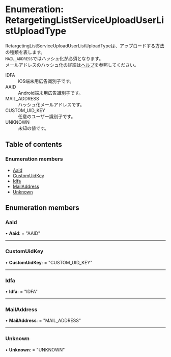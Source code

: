 # Enumeration: RetargetingListServiceUploadUserListUploadType


<div lang=\"ja\">   RetargetingListServiceUploadUserListUploadTypeは、アップロードする方法の種類を表します。<br>   <code>MAIL_ADDRESS</code>ではハッシュ化が必須となります。<br>   メールアドレスのハッシュ化の詳細は<a href=\"https://ads-help.yahoo.co.jp/yahooads/display/articledetail?lan=ja&aid=69234\" target=\"_blank\">ヘルプ</a>を参照してください。 </div>  <dl class=term>   <dt class=\"term__item\">IDFA</dt>   <dd class=\"term__desc\"><span lang=\"ja\">iOS端末用広告識別子です。</span></li>   <dt class=\"term__item\">AAID</dt>   <dd class=\"term__desc\"><span lang=\"ja\">Android端末用広告識別子です。</span></li>   <dt class=\"term__item\">MAIL_ADDRESS</dt>   <dd class=\"term__desc\"><span lang=\"ja\">ハッシュ化メールアドレスです。</span></li>   <dt class=\"term__item\">CUSTOM_UID_KEY</dt>   <dd class=\"term__desc\"><span lang=\"ja\">任意のユーザー識別子です。</span></li>   <dt class=\"term__item\">UNKNOWN</dt>   <dd class=\"term__desc\"><span lang=\"ja\">未知の値です。</span></dd> </dl>

## Table of contents

### Enumeration members

- [Aaid](retargetinglistserviceuploaduserlistuploadtype.md#aaid)
- [CustomUidKey](retargetinglistserviceuploaduserlistuploadtype.md#customuidkey)
- [Idfa](retargetinglistserviceuploaduserlistuploadtype.md#idfa)
- [MailAddress](retargetinglistserviceuploaduserlistuploadtype.md#mailaddress)
- [Unknown](retargetinglistserviceuploaduserlistuploadtype.md#unknown)

## Enumeration members

### Aaid

• **Aaid**: = "AAID"

___

### CustomUidKey

• **CustomUidKey**: = "CUSTOM\_UID\_KEY"

___

### Idfa

• **Idfa**: = "IDFA"

___

### MailAddress

• **MailAddress**: = "MAIL\_ADDRESS"

___

### Unknown

• **Unknown**: = "UNKNOWN"
